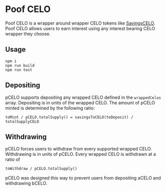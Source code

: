 # Poof CELO

Poof CELO is a wrapper around wrapper CELO tokens like [SavingsCELO](https://github.com/zviadm/savingscelo). Poof CELO allows users to earn interest using any interest bearing CELO wrapper they choose.

## Usage
```
npm i
npm run build
npm run test
```

## Depositing
pCELO supports depositing any wrapped CELO defined in the `wrappedCelos` array. Depositing is in units of the wrapped CELO. The amount of pCELO minted is determined by the following ratio:

```
toMint / pCELO.totalSupply() = savingsToCELO(toDeposit) / totalSupplyCELO
```

## Withdrawing
pCELO forces users to withdraw from every supported wrapped CELO. Withdrawing is in units of pCELO. Every wrapped CELO is withdrawn at a ratio of

```
toWithdraw / pCELO.totalSupply()
```
pCELO was designed this way to prevent users from depositing aCELO and withdrawing bCELO. 
